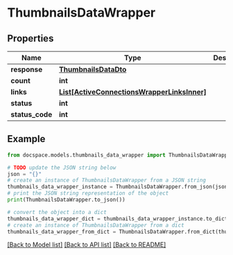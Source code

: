 # ThumbnailsDataWrapper


## Properties

Name | Type | Description | Notes
------------ | ------------- | ------------- | -------------
**response** | [**ThumbnailsDataDto**](ThumbnailsDataDto.md) |  | [optional] 
**count** | **int** |  | [optional] 
**links** | [**List[ActiveConnectionsWrapperLinksInner]**](ActiveConnectionsWrapperLinksInner.md) |  | [optional] 
**status** | **int** |  | [optional] 
**status_code** | **int** |  | [optional] 

## Example

```python
from docspace.models.thumbnails_data_wrapper import ThumbnailsDataWrapper

# TODO update the JSON string below
json = "{}"
# create an instance of ThumbnailsDataWrapper from a JSON string
thumbnails_data_wrapper_instance = ThumbnailsDataWrapper.from_json(json)
# print the JSON string representation of the object
print(ThumbnailsDataWrapper.to_json())

# convert the object into a dict
thumbnails_data_wrapper_dict = thumbnails_data_wrapper_instance.to_dict()
# create an instance of ThumbnailsDataWrapper from a dict
thumbnails_data_wrapper_from_dict = ThumbnailsDataWrapper.from_dict(thumbnails_data_wrapper_dict)
```
[[Back to Model list]](../README.md#documentation-for-models) [[Back to API list]](../README.md#documentation-for-api-endpoints) [[Back to README]](../README.md)



